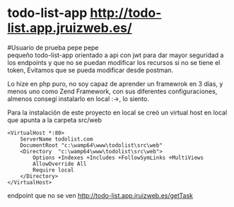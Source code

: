 # todo-list-app http://todo-list.app.jruizweb.es/
#Usuario de prueba pepe pepe <br>
pequeño todo-list-app orientado a api con jwt para dar mayor seguridad a los endpoints y que no se puedan modificar los recursos si no se tiene el token, 
Evitamos que se pueda modificar desde postman.

<p>Lo hize en php puro, no soy capaz de aprender un framewrok en 3 días, y menos uno como Zend Framework, con sus diferentes configuraciones, almenos consegí instalarlo en local :->, lo siento.   </p>

Para la instalación de este proyecto en local se creó un virtual host en local que apunta a la carpeta src/web
```
<VirtualHost *:80>
	ServerName todolist.com
	DocumentRoot "c:\wamp64\www\todolist\src\web"
	<Directory  "c:\wamp64\www\todolist\src\web">
		Options +Indexes +Includes +FollowSymLinks +MultiViews
		AllowOverride All
		Require local
	</Directory>
</VirtualHost>
```
endpoint que no se ven http://todo-list.app.jruizweb.es/getTask

